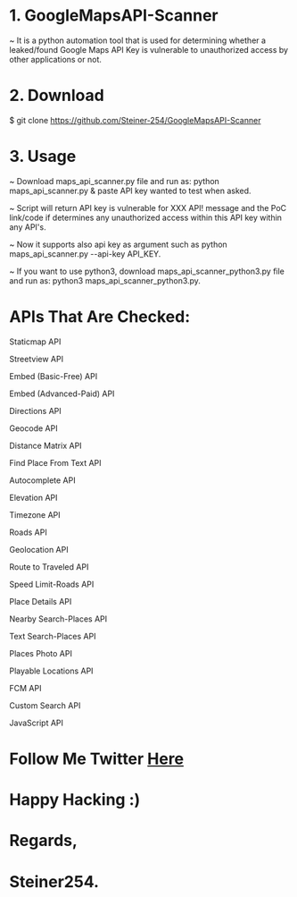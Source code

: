 # 1. GoogleMapsAPI-Scanner

~ It is a python automation tool that is used for determining whether a leaked/found Google Maps API Key is vulnerable to unauthorized access by other applications or not.

# 2. Download

$ git clone https://github.com/Steiner-254/GoogleMapsAPI-Scanner

# 3. Usage

~ Download maps_api_scanner.py file and run as: python maps_api_scanner.py & paste API key wanted to test when asked.

~ Script will return API key is vulnerable for XXX API! message and the PoC link/code if determines any unauthorized access within this API key within any API's.

~ Now it supports also api key as argument such as python maps_api_scanner.py --api-key API_KEY.

~ If you want to use python3, download maps_api_scanner_python3.py file and run as: python3 maps_api_scanner_python3.py.


# APIs That Are Checked:

Staticmap API

Streetview API

Embed (Basic-Free) API

Embed (Advanced-Paid) API

Directions API

Geocode API

Distance Matrix API

Find Place From Text API

Autocomplete API

Elevation API

Timezone API

Roads API

Geolocation API

Route to Traveled API

Speed Limit-Roads API

Place Details API

Nearby Search-Places API

Text Search-Places API

Places Photo API

Playable Locations API

FCM API

Custom Search API

JavaScript API


# Follow Me Twitter [Here](https://twitter.com/steiner254)
# Happy Hacking :)
# Regards,
# Steiner254.
